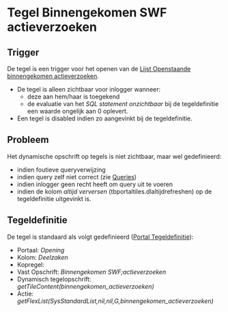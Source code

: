# Tegel Binnengekomen SWF actieverzoeken

## Trigger

De tegel is een trigger voor het openen van de [Lijst Openstaande binnengekomen actieverzoeken](/docs/probleemoplossing/portalen_en_moduleschermen/openingsportaal/tegel_binnengekomen_swf_actieverzoeken/lijst_openstaande_binnengekomen_actieverzoeken.md).

  * De tegel is alleen zichtbaar voor inlogger wanneer:
    * deze aan hem/haar is toegekend 
    * de evaluatie van het *SQL statement onzichtbaar* bij de tegeldefinitie een waarde ongelijk aan 0 oplevert. 
  * Een tegel is disabled indien zo aangevinkt bij de tegeldefinitie.

## Probleem

Het dynamische opschrift op tegels is niet zichtbaar, maar wel gedefinieerd:

  * indien foutieve queryverwijzing 
  * indien query zelf niet correct (zie [Queries](/docs/instellen_inrichten/queries.md))
  * indien inlogger geen recht heeft om query uit te voeren
  * indien de kolom *altijd verversen* (tbportaltiles.dlaltijdrefreshen) op de tegeldefinitie uitgevinkt is.

## Tegeldefinitie

De tegel is standaard als volgt gedefinieerd ([Portal Tegeldefinitie](/docs/instellen_inrichten/portaldefinitie/portal_tegel.md)):

  * Portaal: *Opening*
  * Kolom: *Deelzaken*
  * Kopregel:
  * Vast Opschrift: *Binnengekomen SWF;actieverzoeken*
  * Dynamisch tegelopschrift: *getTileContent(binnengekomen_actieverzoeken)*
  * Actie: *getFlexList(SysStandardList,nil,nil,G,binnengekomen_actieverzoeken)*

